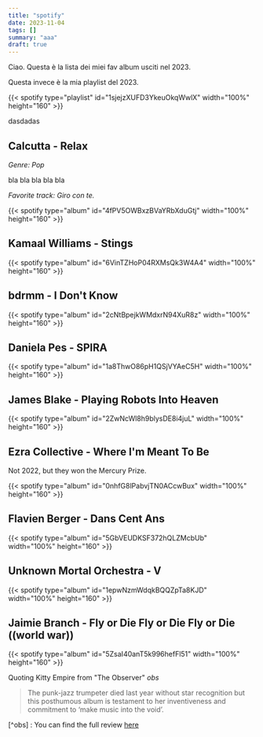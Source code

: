 ```yaml
---
title: "spotify"
date: 2023-11-04
tags: []
summary: "aaa"
draft: true
---
```


Ciao. Questa è la lista dei miei fav album usciti nel 2023.


Questa invece è la mia playlist del 2023.

 {{< spotify type="playlist" id="1sjejzXUFD3YkeuOkqWwlX" width="100%" height="160" >}}

dasdadas


## Calcutta - Relax

*Genre: Pop*

bla bla bla bla bla


*Favorite track: Giro con te.*

 {{< spotify type="album" id="4fPV5OWBxzBVaYRbXduGtj" width="100%" height="160" >}}

## Kamaal Williams - Stings

 {{< spotify type="album" id="6VinTZHoP04RXMsQk3W4A4" width="100%" height="160" >}}

## bdrmm - I Don't Know

 {{< spotify type="album" id="2cNtBpejkWMdxrN94XuR8z" width="100%" height="160" >}}

## Daniela Pes - SPIRA

 {{< spotify type="album" id="1a8ThwO86pH1QSjVYAeC5H" width="100%" height="160" >}}

## James Blake - Playing Robots Into Heaven

 {{< spotify type="album" id="2ZwNcWl8h9blysDE8i4juL" width="100%" height="160" >}}
 
## Ezra Collective - Where I'm Meant To Be

Not 2022, but they won the Mercury Prize.

 {{< spotify type="album" id="0nhfG8lPabvjTN0ACcwBux" width="100%" height="160" >}}

## Flavien Berger - Dans Cent Ans

 {{< spotify type="album" id="5GbVEUDKSF372hQLZMcbUb" width="100%" height="160" >}}

## Unknown Mortal Orchestra - V

 {{< spotify type="album" id="1epwNzmWdqkBQQZpTa8KJD" width="100%" height="160" >}}
 
## Jaimie Branch - Fly or Die Fly or Die Fly or Die ((world war))
 
  {{< spotify type="album" id="5ZsaI40anT5k996hefFl51" width="100%" height="160" >}}

 
 Quoting Kitty Empire from "The Observer" <cite>obs </cite>
 > The punk-jazz trumpeter died last year without star recognition but this posthumous album is testament to her inventiveness and commitment to ‘make music into the void’.
 
 
 [^obs] : You can find the full review [here](https://www.theguardian.com/music/2023/aug/19/jaimie-branch-fly-or-die-fly-or-die-fly-or-die-world-war-review-last-post-from-a-psychedelic-warrior)
